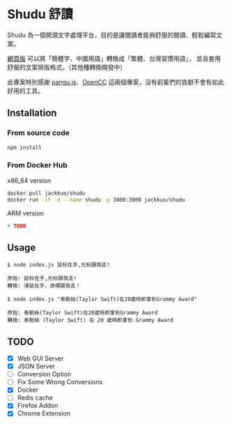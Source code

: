 # Shudu 舒讀

Shudu 為一個開源文字處理平台，目的是讓閱讀者能夠舒服的閱讀、輕鬆編寫文案。

[網頁版](http://shudu.jackkuo.org/) 可以將「簡體字、中國用語」轉換成「繁體、台灣習慣用語」， 並且套用舒服的文案排版格式。（其他種轉換開發中）

此專案特別感謝 [pangu.js](https://github.com/vinta/pangu.js)、[OpenCC](https://github.com/BYVoid/OpenCC) 這兩個專案，沒有前輩們的貢獻不會有如此好用的工具。

## Installation

### From source code

```bash
npm install
```

### From Docker Hub

x86_64 version

```bash
docker pull jackkuo/shudu
docker run -it -d --name shudu -p 3000:3000 jackkuo/shudu
```

ARM version

```bash
# TODO
```

## Usage

```shell
$ node index.js 鼠标在手,光标跟我走!

原始: 鼠标在手,光标跟我走!
轉換: 滑鼠在手，游標跟我走！

$ node index.js "泰勒絲(Taylor Swift)在20歲時即拿到Grammy Award"

原始: 泰勒絲(Taylor Swift)在20歲時即拿到Grammy Award
轉換: 泰勒絲 (Taylor Swift) 在 20 歲時即拿到 Grammy Award
```


## TODO

- [x] Web GUI Server
- [x] JSON Server
- [ ] Conversion Option
- [ ] Fix Some Wrong Conversions
- [x] Docker
- [ ] Redis cache
- [X] Firefox Addon
- [X] Chrome Extension
